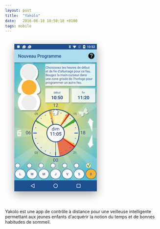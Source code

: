 ```yaml
---
layout: post
title:  "Yakolo"
date:   2016-06-18 10:58:18 +0100
tags: mobile
---
```

![Yakolo](/assets/yakolo.png)

Yakolo est une app de contrôle à distance pour une veilleuse intelligente permettant aux jeunes enfants d'acquérir la notion du temps et de bonnes habitudes de sommeil.
